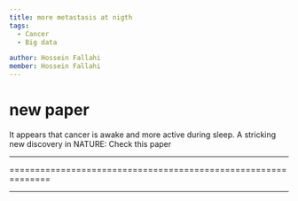 ```yaml
---
title: more metastasis at nigth
tags:
  - Cancer
  - Big data

author: Hossein Fallahi
member: Hossein Fallahi
---
```


# new paper

It appears that cancer is awake and more active during sleep. A stricking new discovery in NATURE: Check this paper

---
==============================================================

---
